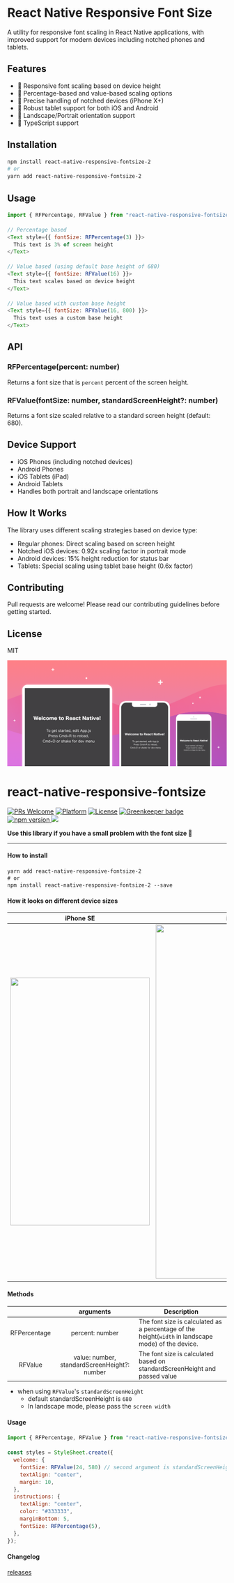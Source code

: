 # React Native Responsive Font Size

A utility for responsive font scaling in React Native applications, with improved support for modern devices including notched phones and tablets.

## Features

- 📱 Responsive font scaling based on device height
- 📏 Percentage-based and value-based scaling options
- 🎯 Precise handling of notched devices (iPhone X+)
- 💪 Robust tablet support for both iOS and Android
- 🔄 Landscape/Portrait orientation support
- 📝 TypeScript support

## Installation

```bash
npm install react-native-responsive-fontsize-2
# or
yarn add react-native-responsive-fontsize-2
```

## Usage

```javascript
import { RFPercentage, RFValue } from "react-native-responsive-fontsize";

// Percentage based
<Text style={{ fontSize: RFPercentage(3) }}>
  This text is 3% of screen height
</Text>

// Value based (using default base height of 680)
<Text style={{ fontSize: RFValue(16) }}>
  This text scales based on device height
</Text>

// Value based with custom base height
<Text style={{ fontSize: RFValue(16, 800) }}>
  This text uses a custom base height
</Text>
```

## API

### RFPercentage(percent: number)
Returns a font size that is `percent` percent of the screen height.

### RFValue(fontSize: number, standardScreenHeight?: number)
Returns a font size scaled relative to a standard screen height (default: 680).

## Device Support

- iOS Phones (including notched devices)
- Android Phones
- iOS Tablets (iPad)
- Android Tablets
- Handles both portrait and landscape orientations

## How It Works

The library uses different scaling strategies based on device type:

- Regular phones: Direct scaling based on screen height
- Notched iOS devices: 0.92x scaling factor in portrait mode
- Android devices: 15% height reduction for status bar
- Tablets: Special scaling using tablet base height (0.6x factor)

## Contributing

Pull requests are welcome! Please read our contributing guidelines before getting started.

## License

MIT

<img src="images/main.png" alt="main image">

# react-native-responsive-fontsize

[![PRs Welcome](https://img.shields.io/badge/PRs-Welcome-brightgreen.svg)](https://github.com/heyman333/react-native-responsive-fontSize/pulls)
[![Platform](https://img.shields.io/badge/platform-react--native-lightgrey.svg)](http://facebook.github.io/react-native/)
[![License](https://img.shields.io/badge/license-MIT-blue.svg)](https://github.com/heyman333/react-native-responsive-fontSize/blob/master/LICENSE) [![Greenkeeper badge](https://badges.greenkeeper.io/heyman333/react-native-responsive-fontSize.svg)](https://greenkeeper.io/)
<a href="https://www.npmjs.com/package/react-native-responsive-fontsize">
<img alt="npm version" src="http://img.shields.io/npm/v/react-native-responsive-fontsize.svg?style=flat-square">
</a>
<a href="https://www.npmjs.com/package/react-native-responsive-fontsize">
<img src="http://img.shields.io/npm/dm/react-native-responsive-fontsize.svg?style=flat-square">
</a>

<strong>Use this library if you have a small problem with the font size 🎉</strong>

<hr />

#### How to install

```shell
yarn add react-native-responsive-fontsize-2
# or
npm install react-native-responsive-fontsize-2 --save
```

#### How it looks on different device sizes

|                                                               iPhone SE                                                                |                                                               iPhone X                                                                |
| :------------------------------------------------------------------------------------------------------------------------------------: | :-----------------------------------------------------------------------------------------------------------------------------------: |
| <img src="https://raw.githubusercontent.com/heyman333/react-native-responsive-fontSize/master/images/SE.png" width="320" height="568"> | <img src="https://raw.githubusercontent.com/heyman333/react-native-responsive-fontSize/master/images/X.png" width="385" height="812"> |

#### Methods

|              |                  arguments                   | Description                                                                                         |
| :----------: | :------------------------------------------: | --------------------------------------------------------------------------------------------------- |
| RFPercentage |               percent: number                | The font size is calculated as a percentage of the height(`width` in landscape mode) of the device. |
|   RFValue    | value: number, standardScreenHeight?: number | The font size is calculated based on standardScreenHeight and passed value                          |

- when using `RFValue`'s `standardScreenHeight`
  - default standardScreenHeight is `680`
  - In landscape mode, please pass the `screen width`

#### Usage

```js
import { RFPercentage, RFValue } from "react-native-responsive-fontsize";

const styles = StyleSheet.create({
  welcome: {
    fontSize: RFValue(24, 580) // second argument is standardScreenHeight(optional),
    textAlign: "center",
    margin: 10,
  },
  instructions: {
    textAlign: "center",
    color: "#333333",
    marginBottom: 5,
    fontSize: RFPercentage(5),
  },
});
```

#### Changelog

[releases](https://github.com/heyman333/react-native-responsive-fontSize/releases)

